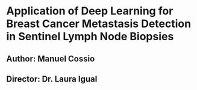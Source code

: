 # Application of Deep Learning for Breast Cancer Metastasis Detection in Sentinel Lymph Node Biopsies
## Author: Manuel Cossio
## Director: Dr. Laura Igual

